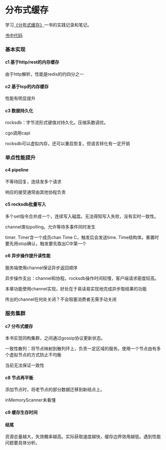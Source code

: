 # 分布式缓存

学习[《分布式缓存》](https://book.douban.com/subject/30456816/)一书的实践记录和笔记。 

[书中代码](https://github.com/stuarthu/go-implement-your-cache-server)

### 基本实现

#### c1 基于http/rest的内存缓存

由于http解析，性能是redis的约四分之一

#### c2 基于tcp的内存缓存

性能有明显提升

#### c3 数据持久化

rocksdb：字节流形式键值对持久化。压缩系数调优。

cgo调用capi

rocksdb可以虚拟内存，还可以重启恢复。但语言转化有一定开销

### 单点性能提升

#### c4 pipeline

不等待回复，连续发多个请求

响应的接受通常由其他协程负责

#### c5 rocksdb批量写入

多个set指令合并成一个，连续写入磁盘。无法得知写入失败，没有实时一致性。

channel类似polling。允许等待多事件同时发生

timer. Timer含一个成员chan Time C，触发后会发送time. Time结构体。重置时要先用stop确认，触发要先取出C中第一个

#### c6 异步操作提升读性能

服务端使用channel保证异步返回顺序

异步操作支出：channel和协程。rocksdb操作时间较慢，客户端请求密度较高。

本章功能使用channel实现，好处在于易读易实现地完成异步取结果的功能

传出的channel在何处关闭？不会阻塞消费者无需手动关闭

### 服务集群

#### c7 分布式缓存

本书实现同构集群，之间通过gossip协议更新状态。

一致性散列：将节点映射到散列环上，负责一定区域的服务。使用一个节点由有多个虚拟节点的方式防止不均衡

当前无法保证一致性

#### c8 节点再平衡

添加节点时，将老节点的部分数据迁移到新结点上。

inMemoryScanner未看懂

#### c9 缓存生存时间

#### 结尾
资源总量越大，失效概率越高。实际获取速度越快，缓存边界效用越低。遇到性能问题要具体分析。
